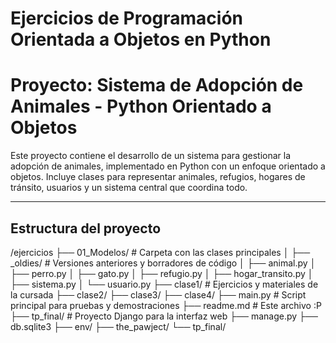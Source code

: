 # Ejercicios de Programación Orientada a Objetos en Python
# Proyecto: Sistema de Adopción de Animales - Python Orientado a Objetos

Este proyecto contiene el desarrollo de un sistema para gestionar la adopción de animales, implementado en Python con un enfoque orientado a objetos. Incluye clases para representar animales, refugios, hogares de tránsito, usuarios y un sistema central que coordina todo.

---

## Estructura del proyecto
/ejercicios
├── 01_Modelos/             # Carpeta con las clases principales
│   ├── _oldies/            # Versiones anteriores y borradores de código
│   ├── animal.py
│   ├── perro.py
│   ├── gato.py
│   ├── refugio.py
│   ├── hogar_transito.py
│   ├── sistema.py
│   └── usuario.py
├── clase1/                 # Ejercicios y materiales de la cursada
├── clase2/
├── clase3/
├── clase4/
├── main.py                 # Script principal para pruebas y demostraciones
├── readme.md               # Este archivo :P
├── tp_final/               # Proyecto Django para la interfaz web 
   ├── manage.py
   ├── db.sqlite3
   ├── env/
   ├── the_pawject/
    └── tp_final/
